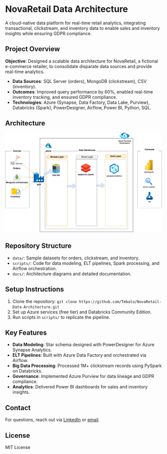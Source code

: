 # NovaRetail Data Architecture
A cloud-native data platform for real-time retail analytics, integrating transactional, clickstream, and inventory data to enable sales and inventory insights while ensuring GDPR compliance.

## Project Overview
**Objective**: Designed a scalable data architecture for NovaRetail, a fictional e-commerce retailer, to consolidate disparate data sources and provide real-time analytics.
- **Data Sources**: SQL Server (orders), MongoDB (clickstream), CSV (inventory).
- **Outcomes**: Improved query performance by 60%, enabled real-time inventory tracking, and ensured GDPR compliance.
- **Technologies**: Azure (Synapse, Data Factory, Data Lake, Purview), Databricks (Spark), PowerDesigner, Airflow, Power BI, Python, SQL.

## Architecture
![Architecture Diagram](docs/novaretail_data_architecure.drawio.png)

## Repository Structure
- `data/`: Sample datasets for orders, clickstream, and inventory.
- `scripts/`: Code for data modeling, ELT pipelines, Spark processing, and Airflow orchestration.
- `docs/`: Architecture diagrams and detailed documentation.

## Setup Instructions
1. Clone the repository: `git clone https://github.com/Tmbalo/NovaRetail-Data-Architecture.git`
2. Set up Azure services (free tier) and Databricks Community Edition.
3. Run scripts in `scripts/` to replicate the pipeline.

## Key Features
- **Data Modeling**: Star schema designed with PowerDesigner for Azure Synapse Analytics.
- **ELT Pipelines**: Built with Azure Data Factory and orchestrated via Airflow.
- **Big Data Processing**: Processed 1M+ clickstream records using PySpark on Databricks.
- **Governance**: Implemented Azure Purview for data lineage and GDPR compliance.
- **Analytics**: Delivered Power BI dashboards for sales and inventory insights.

## Contact
For questions, reach out via [LinkedIn](<your-linkedin-url>) or [email](tmbalo02@gmail.com).

## License
MIT License